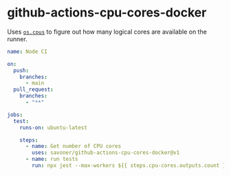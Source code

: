 # github-actions-cpu-cores-docker

Uses [`os.cpus`](https://nodejs.org/api/os.html#os_os_cpus) to figure out how many logical cores are available on the runner.

```yaml
name: Node CI

on:
  push:
    branches:
      - main
  pull_request:
    branches:
      - "**"

jobs:
  test:
    runs-on: ubuntu-latest

    steps:
      - name: Get number of CPU cores
        uses: savoner/github-actions-cpu-cores-docker@v1
      - name: run tests
        run: npx jest --max-workers ${{ steps.cpu-cores.outputs.count }}
```
